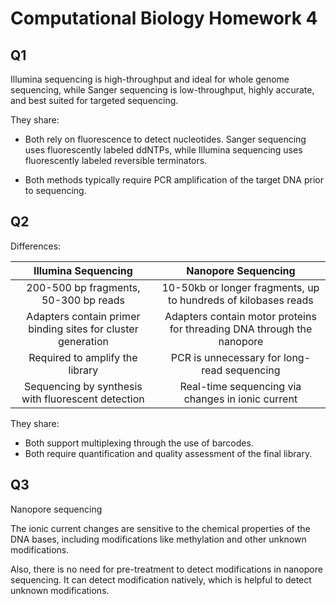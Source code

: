 # Computational Biology Homework 4

## Q1

Illumina sequencing is high-throughput and ideal for whole genome sequencing, while Sanger sequencing is low-throughput, highly accurate, and best suited for targeted sequencing.

They share:

- Both rely on fluorescence to detect nucleotides. Sanger sequencing uses fluorescently labeled ddNTPs, while Illumina sequencing uses fluorescently labeled reversible terminators.

- Both methods typically require PCR amplification of the target DNA prior to sequencing.

## Q2

Differences:

|                     Illumina Sequencing                      |                          Nanopore Sequencing                           |
| :----------------------------------------------------------: | :--------------------------------------------------------------------: |
|            200-500 bp fragments, 50-300 bp reads             |     10-50kb or longer fragments, up to hundreds of kilobases reads     |
| Adapters contain primer binding sites for cluster generation | Adapters contain motor proteins for threading DNA through the nanopore |
|               Required to amplify the library                |              PCR is unnecessary for long-read sequencing               |
|      Sequencing by synthesis with fluorescent detection      |           Real-time sequencing via changes in ionic current            |

They share:

- Both support multiplexing through the use of barcodes.
- Both require quantification and quality assessment of the final library.

## Q3

Nanopore sequencing

The ionic current changes are sensitive to the chemical properties of the DNA bases, including modifications like methylation and other unknown modifications.

Also, there is no need for pre-treatment to detect modifications in nanopore sequencing. It can detect modification natively, which is helpful to detect unknown modifications.
